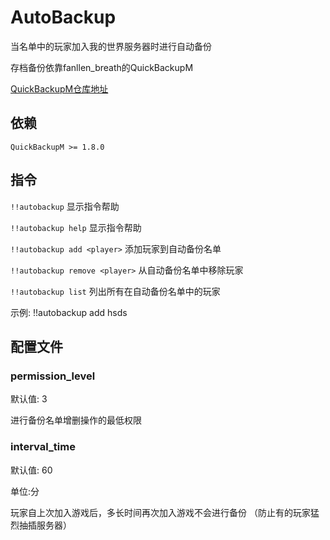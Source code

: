 # AutoBackup


当名单中的玩家加入我的世界服务器时进行自动备份

存档备份依靠fanllen_breath的QuickBackupM

[QuickBackupM仓库地址](https://github.com/TISUnion/QuickBackupM)

## 依赖

`QuickBackupM >= 1.8.0`

## 指令


`!!autobackup` 显示指令帮助

`!!autobackup help` 显示指令帮助

`!!autobackup add <player>` 添加玩家到自动备份名单

`!!autobackup remove <player>` 从自动备份名单中移除玩家

`!!autobackup list` 列出所有在自动备份名单中的玩家

示例: !!autobackup add hsds

## 配置文件

### permission_level

默认值: 3

进行备份名单增删操作的最低权限

### interval_time

默认值: 60

单位:分

玩家自上次加入游戏后，多长时间再次加入游戏不会进行备份
（防止有的玩家猛烈抽插服务器）
